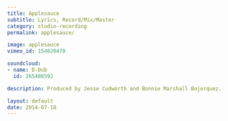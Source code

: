 ```yaml
---
title: Applesauce
subtitle: Lyrics, Record/Mix/Master
category: studio-recording
permalink: applesauce/

image: applesauce
vimeo_id: 154820470 

soundcloud:
- name: D-Dub
  id: 265408592

description: Produced by Jesse Cudworth and Bonnie Marshall Bojorquez.

layout: default
date: 2014-07-18
---
```

